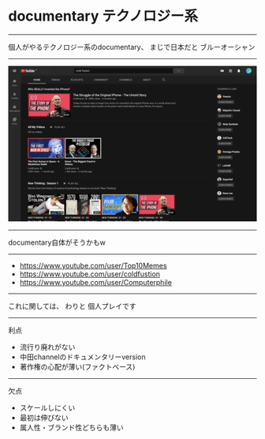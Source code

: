 # documentary テクノロジー系

---

個人がやるテクノロジー系のdocumentary、
まじで日本だと
ブルーオーシャン

---

![a](assets/a.png)

---

documentary自体がそうかもw

---

- https://www.youtube.com/user/Top10Memes
- https://www.youtube.com/user/coldfustion
- https://www.youtube.com/user/Computerphile

---

これに関しては、
わりと
個人プレイです

---

利点

- 流行り廃れがない
- 中田channelのドキュメンタリーversion
- 著作権の心配が薄い(ファクトベース)

---

欠点

- スケールしにくい
- 最初は伸びない
- 属人性・ブランド性どちらも薄い
